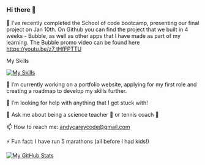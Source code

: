 ### Hi there 👋
🔭 I’ve recently completed the School of code bootcamp, presenting our final project on Jan 10th.
On Github you can find the project that we built in 4 weeks - Bubble, as well as other apps that I have made as part of my learning.
The Bubble promo video can be found here https://youtu.be/z7_tHfFPTTU  

My Skills

[![My Skills](https://skillicons.dev/icons?i=js,html,css,express,figma,git,github,jest,nodejs,postgres,react,supabase,ts,vercel&perline=7)](https://skillicons.dev)


🌱 I’m currently working on a portfolio website, applying for my first role and creating a roadmap to develop my skills further.

🤔 I’m looking for help with anything that I get stuck with! 

💬 Ask me about being a science teacher 🧪 or tennis coach 🎾

📫 How to reach me: andycareycode@gmail.com 

⚡ Fun fact: I have run 5 marathons (all before I had kids!)


[![My GitHub Stats](https://github-readme-stats.vercel.app/api/?username=carey-andrew&count_private=true&theme=tokyonight&showicons=true)]()

